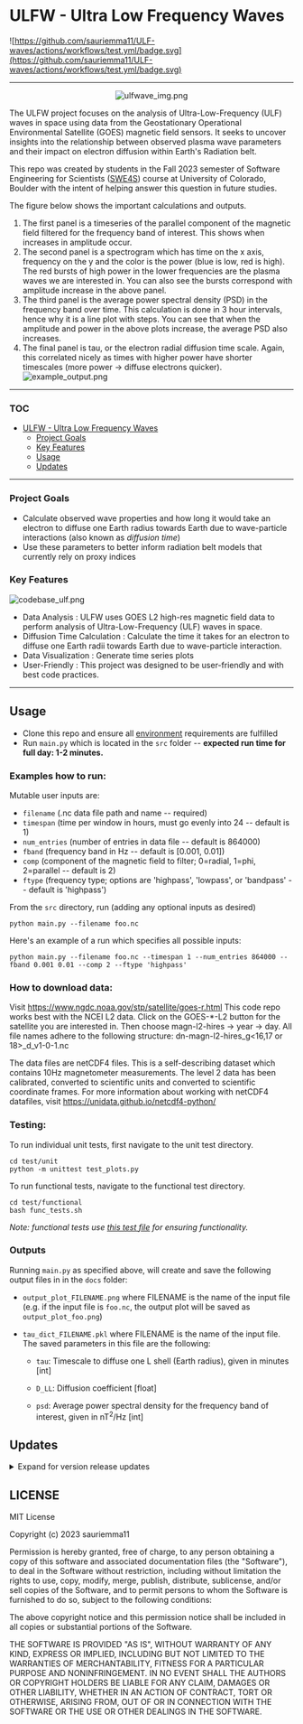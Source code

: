 # ULFW - Ultra Low Frequency Waves

[//]: # (Magnetospheric Plasma Wave-Particle Interactions)


![https://github.com/sauriemma11/ULF-waves/actions/workflows/test.yml/badge.svg](https://github.com/sauriemma11/ULF-waves/actions/workflows/test.yml/badge.svg)

---


<div align="center">

![ulfwave_img.png](docs%2Fulfwave_img.png)
</div>
<div align="left">
The ULFW project focuses on the analysis of Ultra-Low-Frequency (ULF) waves in
space
using data from the Geostationary Operational Environmental Satellite (GOES)
magnetic field sensors. It seeks to uncover insights into the relationship
between observed plasma wave parameters and their impact on electron
diffusion within Earth's Radiation belt.

This repo was created by students in the Fall 2023 semester of Software
Engineering for Scientists ([SWE4S](https://github.com/swe4s)) course at
University of Colorado, Boulder with the intent of helping answer this question
in future studies.

The figure below shows the important calculations and outputs. 
1) The first panel is a timeseries of the parallel component of the magnetic field filtered for the frequency band of interest. This shows when increases in amplitude occur. 
2) The second panel is a spectrogram which has time on the x axis, frequency on the y and the color is the power (blue is low, red is high). The red bursts of high power in the lower frequencies are the plasma waves we are interested in. You can also see the bursts correspond with amplitude increase in the above panel. 
3) The third panel is the average power spectral density (PSD) in the frequency band over time. This calculation is done in 3 hour intervals, hence why it is a line plot with steps. You can see that when the amplitude and power in the above plots increase, the average PSD also increases. 
4) The final panel is tau, or the electron radial diffusion time scale. Again, this correlated nicely as times with higher power have shorter timescales (more power -> diffuse electrons quicker). 
![example_output.png](docs%2Fexample_output.png)

</div>

---

<!-- TOC -->
### TOC
* [ULFW - Ultra Low Frequency Waves](#ulfw---ultra-low-frequency-waves)
    * [Project Goals](#project-goals)
    * [Key Features](#key-features)
    * [Usage](#usage)
    * [Updates](#updates)
<!-- TOC -->


---

### Project Goals

* Calculate observed wave properties and how long it would take an electron to
  diffuse one Earth radius towards Earth due to wave-particle interactions (also
  known as <i>diffusion time</i>)
* Use these parameters to better inform radiation belt models that currently
  rely on proxy indices

### Key Features

![codebase_ulf.png](docs%2Fcodebase_ulf.png)

* Data Analysis : ULFW uses GOES L2 high-res magnetic field data to perform analysis of
  Ultra-Low-Frequency (ULF) waves in space.
* Diffusion Time Calculation : Calculate the time it takes for an electron to
  diffuse one Earth radii towards Earth due to wave-particle interaction.
* Data Visualization : Generate time series plots
* User-Friendly : This project was designed to be user-friendly and with best
code practices.


---

## Usage

- Clone this repo and ensure all [environment](https://github.com/sauriemma11/ULF-waves/blob/main/env.yml) requirements are fulfilled
- Run `main.py` which is located in the `src` folder -- **expected run time for full day: 1-2 minutes.**

### Examples how to run:
Mutable user inputs are:
- `filename` (.nc data file path and name -- required)
- `timespan` (time per window in hours, must go evenly into 24 -- default is 1)
- `num_entries` (number of entries in data file -- default is 864000)
- `fband` (frequency band in Hz -- default is [0.001, 0.01])
- `comp` (component of the magnetic field to filter; 0=radial, 1=phi, 2=parallel -- default is 2)
- `ftype` (frequency type; options are 'highpass', 'lowpass', or 'bandpass' -- default is 'highpass')

From the `src` directory, run (adding any optional inputs as desired)
```shell
python main.py --filename foo.nc
```

Here's an example of a run which specifies all possible inputs:
```shell
python main.py --filename foo.nc --timespan 1 --num_entries 864000 --fband 0.001 0.01 --comp 2 --ftype 'highpass'
```

### How to download data:
Visit https://www.ngdc.noaa.gov/stp/satellite/goes-r.html
This code repo works best with the NCEI L2 data. Click on the GOES-*-L2 button for the satellite you are interested in. Then choose magn-l2-hires -> year -> day. All file names adhere to the following structure: dn-magn-l2-hires_g<16,17 or 18>_d<date>_v1-0-1.nc

The data files are netCDF4 files. This is a self-describing dataset which contains 10Hz magnetometer measurements. The level 2 data has been calibrated, converted to scientific units and converted to scientific coordinate frames. For more information about working with netCDF4 datafiles, visit https://unidata.github.io/netcdf4-python/

### Testing:
To run individual unit tests, first navigate to the unit test directory.

```commandline
cd test/unit
python -m unittest test_plots.py
```

To run functional tests, navigate to the functional test directory.

```commandline
cd test/functional
bash func_tests.sh
```

*Note: functional tests use [this test file](https://drive.google.com/file/d/161_mW7XwKO-Ta1amOsM1VaQjVTs19FXC/view) for ensuring functionality.* 

### Outputs

Running `main.py` as specified above, will create and save the following output files in in the `docs` folder:

- `output_plot_FILENAME.png` where FILENAME is the name of the input file (e.g. if the input file is `foo.nc`, the output plot will be saved as `output_plot_foo.png`)

- `tau_dict_FILENAME.pkl` where FILENAME is the name of the input file. The saved parameters in this file are the following:

  - `tau`: Timescale to diffuse one L shell (Earth radius), given in minutes [int]

  - `D_LL`: Diffusion coefficient [float]

  - `psd`: Average power spectral density for the frequency band of interest, given in nT<sup>2</sup>/Hz [int]


## Updates

<details>
<summary>Expand for version release updates</summary>

### V 2.0
Final project release. Implemented code review comments. Made sure documentation was consistent. Fixed bugs in window output. Finalized plotting capabilities. Added save capabilities for plot outputs and dictionary outputs.

### V 1.0
First full draft before the code review. Split one file that runs everything into different modules, created initial unit and functional tests, a main file to call all the functions, and a run.sh file.

</details>

## LICENSE

MIT License

Copyright (c) 2023 sauriemma11

Permission is hereby granted, free of charge, to any person obtaining a copy
of this software and associated documentation files (the "Software"), to deal
in the Software without restriction, including without limitation the rights
to use, copy, modify, merge, publish, distribute, sublicense, and/or sell
copies of the Software, and to permit persons to whom the Software is
furnished to do so, subject to the following conditions:

The above copyright notice and this permission notice shall be included in all
copies or substantial portions of the Software.

THE SOFTWARE IS PROVIDED "AS IS", WITHOUT WARRANTY OF ANY KIND, EXPRESS OR
IMPLIED, INCLUDING BUT NOT LIMITED TO THE WARRANTIES OF MERCHANTABILITY,
FITNESS FOR A PARTICULAR PURPOSE AND NONINFRINGEMENT. IN NO EVENT SHALL THE
AUTHORS OR COPYRIGHT HOLDERS BE LIABLE FOR ANY CLAIM, DAMAGES OR OTHER
LIABILITY, WHETHER IN AN ACTION OF CONTRACT, TORT OR OTHERWISE, ARISING FROM,
OUT OF OR IN CONNECTION WITH THE SOFTWARE OR THE USE OR OTHER DEALINGS IN THE
SOFTWARE.
